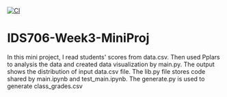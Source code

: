 [![CI](https://github.com/Jason-Guo1999/IDS706-Python-Template/actions/workflows/main.yml/badge.svg)](https://github.com/Jason-Guo1999/IDS706-Python-Template/actions/workflows/main.yml)
# IDS706-Week3-MiniProj
In this mini project, I read students' scores from data.csv. Then used Pplars to analysis the data and created data visualization by main.py. The output shows the distribution of input data.csv file. The lib.py file stores code shared by main.ipynb and test_main.ipynb. The generate.py is used to generate class_grades.csv
